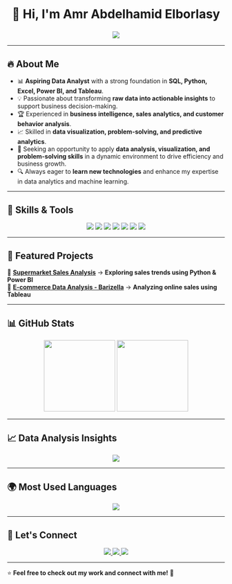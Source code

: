 <h1 align="center">
  👋 Hi, I'm Amr Abdelhamid Elborlasy  
</h1>

<h3 align="center">
  <img src="https://readme-typing-svg.demolab.com?font=Fira+Code&size=22&pause=1000&color=F7F7F7&background=FF8C00&center=true&width=500&lines=Data+Analyst+%7C+Python+%7C+SQL+%7C+Power+BI;Building+Interactive+Dashboards;Passionate+about+Data+Analysis" />
</h3>

---

## 🔥 About Me  
- 📊 **Aspiring Data Analyst** with a strong foundation in **SQL, Python, Excel, Power BI, and Tableau**.  
- 💡 Passionate about transforming **raw data into actionable insights** to support business decision-making.  
- 🏆 Experienced in **business intelligence, sales analytics, and customer behavior analysis**.  
- 📈 Skilled in **data visualization, problem-solving, and predictive analytics**.  
- 🚀 Seeking an opportunity to apply **data analysis, visualization, and problem-solving skills** in a dynamic environment to drive efficiency and business growth.  
- 🔍 Always eager to **learn new technologies** and enhance my expertise in data analytics and machine learning.  

---

## 🚀 Skills & Tools  
<p align="center">
  <img src="https://img.shields.io/badge/Python-3776AB?style=for-the-badge&logo=python&logoColor=white" />
  <img src="https://img.shields.io/badge/Pandas-150458?style=for-the-badge&logo=pandas&logoColor=white" />
  <img src="https://img.shields.io/badge/SQL-4479A1?style=for-the-badge&logo=mysql&logoColor=white" />
  <img src="https://img.shields.io/badge/PowerBI-F2C811?style=for-the-badge&logo=powerbi&logoColor=black" />
  <img src="https://img.shields.io/badge/Tableau-E97627?style=for-the-badge&logo=tableau&logoColor=white" />
  <img src="https://img.shields.io/badge/Excel-217346?style=for-the-badge&logo=microsoft-excel&logoColor=white" />
  <img src="https://img.shields.io/badge/Matplotlib-ffffff?style=for-the-badge&logo=plotly&logoColor=blue" />
</p>

---

## 📂 Featured Projects  
🔹 **[Supermarket Sales Analysis](https://github.com/Sir-Amr/Supermarket-Sales-Data-Project)** → **Exploring sales trends using Python & Power BI**  
🔹 **[E-commerce Data Analysis - Barizella](https://github.com/Sir-Amr/Brazilian-E-Commerce-Analysis)** → **Analyzing online sales using Tableau**  

---

## 📊 GitHub Stats  
<p align="center">
  <img src="https://github-readme-stats.vercel.app/api?username=Sir-Amr&show_icons=true&theme=radical&count_private=true" height="165">
  <img src="https://streak-stats.demolab.com?user=Sir-Amr&theme=radical&hide_border=true" height="165">
</p>

---

## 📈 Data Analysis Insights  
<p align="center">
  <img src="https://github-readme-activity-graph.vercel.app/graph?username=Sir-Amr&theme=react-dark">
</p>

---

## 🌍 Most Used Languages  
<p align="center">
  <img src="https://github-readme-stats.vercel.app/api/top-langs/?username=Sir-Amr&layout=compact&theme=radical">
</p>

---

## 🎯 Let's Connect  
<p align="center">
  <a href="https://www.linkedin.com/in/yourprofile">
    <img src="https://img.shields.io/badge/LinkedIn-Profile-blue?logo=linkedin" />
  </a>
  <a href="mailto:your.email@example.com">
    <img src="https://img.shields.io/badge/Email-Contact-red?logo=gmail" />
  </a>
  <a href="https://yourportfolio.com">
    <img src="https://img.shields.io/badge/Portfolio-Visit-green?style=for-the-badge" />
  </a>
</p>

---

⭐ **Feel free to check out my work and connect with me!** 🚀
